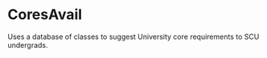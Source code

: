 # CoresAvail
Uses a database of classes to suggest University core requirements to SCU undergrads. 
